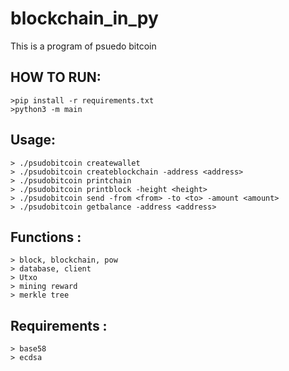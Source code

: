 # blockchain_in_py

This is a program of psuedo bitcoin

HOW TO RUN:
------
    >pip install -r requirements.txt
    >python3 -m main

    
Usage:
------
    > ./psudobitcoin createwallet
    > ./psudobitcoin createblockchain -address <address>
    > ./psudobitcoin printchain
    > ./psudobitcoin printblock -height <height>
    > ./psudobitcoin send -from <from> -to <to> -amount <amount>
    > ./psudobitcoin getbalance -address <address>

Functions :
------
    > block, blockchain, pow
    > database, client
    > Utxo
    > mining reward
    > merkle tree

Requirements :
------
    > base58
    > ecdsa
